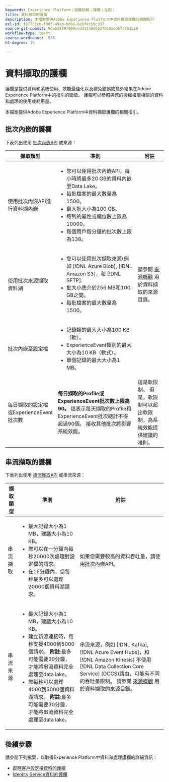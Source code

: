 ```yaml
---
keywords: Experience Platform；疑難排解；護欄；准則；
title: 資料擷取的護欄
description: 本檔案提供Adobe Experience Platform中資料擷取護欄的相關指引
exl-id: f07751cb-f9d3-49ab-bda6-8e6fec59c337
source-git-commit: 96ab28f9f909cedd1148d6b27610aebb7cf61b29
workflow-type: tm+mt
source-wordcount: '536'
ht-degree: 1%

---
```


# 資料擷取的護欄

護欄是提供資料和系統使用、效能最佳化以及避免錯誤或意外結果在Adobe Experience Platform中的指引的閾值。 護欄可以參照與您的授權權限相關的資料和處理的使用或耗用量。

本檔案提供Adobe Experience Platform中資料擷取護欄的相關指引。

## 批次內嵌的護欄

下表列出使用 [批次內嵌API](./batch-ingestion/overview.md) 或來源：

| 擷取類型 | 準則 | 附註 |
| --- | --- | --- |
| 使用批次內嵌API進行資料湖內嵌 | <ul><li>您可以使用批次內嵌API，每小時將最多20 GB的資料內嵌至Data Lake。</li><li>每批檔案的最大數量為1500。</li><li>最大批大小為100 GB。</li><li>每列的屬性或欄位數上限為10000。</li><li>每個用戶每分鐘的批次數上限為138。</li></ul> |
| 使用批次來源擷取資料湖 | <ul><li>您可以使用批次擷取來源(例如 [!DNL Azure Blob], [!DNL Amazon S3]，和 [!DNL SFTP].</li><li>批大小應介於256 MB和100 GB之間。</li><li>每批檔案的最大數量為1500。</li></ul> | 請參閱 [來源概觀](../sources/home.md) 用於資料擷取的來源目錄。 |
| 批次內嵌至設定檔 | <ul><li>記錄類的最大大小為100 KB（軟）。</li><li>ExperienceEvent類別的最大大小為10 KB（軟式）。</li><li>單個記錄的最大大小為1 MB。</li></ul> |
| 每日擷取的設定檔或ExperienceEvent批次數 | **每日擷取的Profile或ExperienceEvent批次數上限為90。** 這表示每天擷取的Profile和ExperienceEvent批次總計不得超過90個。 接收其他批次將影響系統效能。 | 這是軟限制。 但是，軟限制可以超出軟限制，為系統效能提供建議的准則。 |

## 串流擷取的護欄

下表列出使用 [串流獲取API](./streaming-ingestion/overview.md) 或串流來源：

| 擷取類型 | 準則 | 附註 |
| --- | --- | --- |
| 串流擷取 | <ul><li>最大記錄大小為1 MB，建議大小為10 KB。</li><li>您可以在一分鐘內每秒20000次處理對設定檔的請求。</li><li>在15分鐘內，您每秒最多可以處理20000個資料湖請求。</li></ul> | 如果您需要較高的資料吞吐量，請使用批次內嵌API。 |
| 串流來源 | <ul><li>最大記錄大小為1 MB，建議大小為10 KB。</li><li>建立新源連接時，每秒支援4000到5000個請求。 **附註**:最多可能需要30分鐘，才能將串流資料完全處理至data lake。</li><li>您每秒可以處理4000到5000個資料湖請求。 **附註**:最多可能需要30分鐘，才能將串流資料完全處理至data lake。</li></ul> | 串流來源，例如 [!DNL Kafka], [!DNL Azure Event Hubs]，和 [!DNL Amazon Kinesis] 不使用 [!DNL Data Collection Core Service] (DCCS)路由，可能有不同的吞吐量限制。 請參閱 [來源概觀](../sources/home.md) 用於資料擷取的來源目錄。 |

## 後續步驟

請參閱下列檔案，以取得Experience Platform中資料和處理護欄的詳細資訊：

* [即時客戶設定檔資料的護欄](../profile/guardrails.md)
* [Identity Service資料的護欄](../identity-service/guardrails.md)
